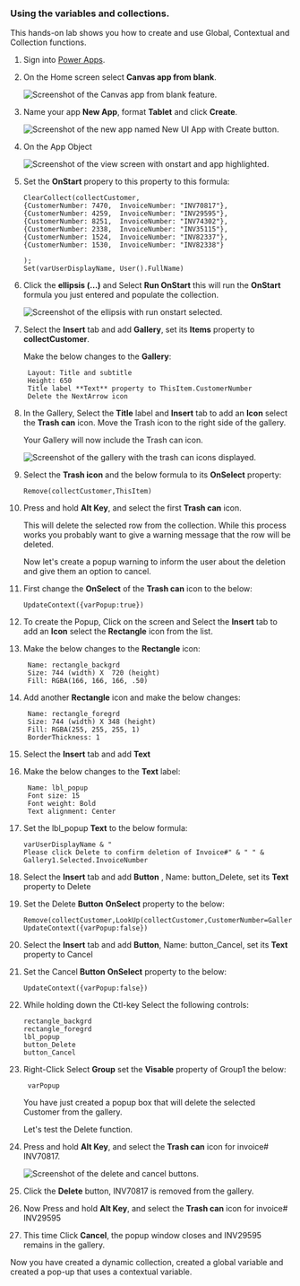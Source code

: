 ### Using the variables and collections.

This hands-on lab shows you how to create and use Global, Contextual and Collection functions. 

1. Sign into [Power Apps](https://make.powerapps.com/?azure-portal=true).

1. On the Home screen select **Canvas app from blank**.

    ![Screenshot of the Canvas app from blank feature.](../media/exercise-1.png)

1. Name your app **New App**, format **Tablet** and click **Create**.

	![Screenshot of the new app named New UI App with Create button.](../media/exercise-2.png)

1. On the App Object 

    ![Screenshot of the view screen with onstart and app highlighted.](../media/6a-exercise-app-onstart.png)

1. Set the **OnStart** propery to this property to this formula:

    ```powerappsfl
    ClearCollect(collectCustomer, 
    {CustomerNumber: 7470, 	InvoiceNumber: "INV70817"},
    {CustomerNumber: 4259, 	InvoiceNumber: "INV29595"},
    {CustomerNumber: 8251,	InvoiceNumber: "INV74302"},
    {CustomerNumber: 2338,	InvoiceNumber: "INV35115"},
    {CustomerNumber: 1524, 	InvoiceNumber: "INV82337"},
    {CustomerNumber: 1530, 	InvoiceNumber: "INV82338"}

    );
    Set(varUserDisplayName, User().FullName)
    ```

1. Click the **ellipsis (…)** and Select **Run OnStart** this will run the **OnStart** formula you just entered and populate the collection.

    ![Screenshot of the ellipsis with run onstart selected.](../media/6a-exercise-app-run-onstart.png)

1. Select the **Insert** tab and add **Gallery**, set its **Items** property to **collectCustomer**.

    Make the below changes to the **Gallery**:

        Layout: Title and subtitle
        Height: 650 
        Title label **Text** property to ThisItem.CustomerNumber
        Delete the NextArrow icon 

1. In the Gallery, Select the **Title** label and **Insert** tab to add an **Icon** select the **Trash can** icon. Move the Trash icon to the right side of the gallery.

    Your Gallery will now include the Trash can icon.

    ![Screenshot of the gallery with the trash can icons displayed.](../media/6a-exercise-gallery-trashcan.png)

1. Select the **Trash icon** and the below formula to its **OnSelect** property:

    ```powerappsfl
    Remove(collectCustomer,ThisItem)
    ```
1.  Press and hold **Alt Key**, and select the first **Trash can** icon. 

    This will delete the selected row from the collection. While this process works you probably want to give a warning message that the row will be deleted. 

	Now let's create a popup warning to inform the user about the deletion and give them an option to cancel.

1. First change the **OnSelect** of the **Trash can** icon to the below:
    ```powerappsfl
    UpdateContext({varPopup:true})
    ```
1. To create the Popup, Click on the screen and Select the **Insert** tab to add an **Icon** select the **Rectangle** icon from the list. 

1. Make the below changes to the **Rectangle** icon:

        Name: rectangle_backgrd
        Size: 744 (width) X  720 (height)
        Fill: RGBA(166, 166, 166, .50)

1. Add another **Rectangle** icon and make the below changes:

        Name: rectangle_foregrd
        Size: 744 (width) X 348 (height)
        Fill: RGBA(255, 255, 255, 1)
        BorderThickness: 1

1. Select the **Insert** tab and add **Text**

1. Make the below changes to the **Text** label:

        Name: lbl_popup
        Font size: 15
        Font weight: Bold
        Text alignment: Center

1. Set the lbl_popup **Text** to the below formula:

    ```powerappsfl
    varUserDisplayName & "
    Please click Delete to confirm deletion of Invoice#" & " " & Gallery1.Selected.InvoiceNumber
    ```

 1. Select the **Insert** tab and add **Button** , Name: button_Delete, set its **Text** property to Delete

 1. Set the Delete **Button** **OnSelect** property to the below:
 
    ```powerappsfl
    Remove(collectCustomer,LookUp(collectCustomer,CustomerNumber=Gallery1.Selected.CustomerNumber));
    UpdateContext({varPopup:false})
    ```

 1. Select the **Insert** tab and add **Button**, Name: button_Cancel, set its **Text** property to Cancel

 1. Set the Cancel **Button** **OnSelect** property to the below:

    ```powerappsfl
    UpdateContext({varPopup:false})
    ```

 1. While holding down the Ctl-key Select the following controls:

        rectangle_backgrd
        rectangle_foregrd
        lbl_popup
        button_Delete
        button_Cancel

1. Right-Click Select **Group** set the **Visable** property of Group1 the below:

        varPopup

	You have just created a popup box that will delete the selected Customer from the gallery. 

	Let's test the Delete function.

1.  Press and hold **Alt Key**, and select the **Trash can** icon for  invoice# INV70817. 

     ![Screenshot of the delete and cancel buttons.](../media/6a-exercise-popup.png)

1. Click the **Delete** button, INV70817 is removed from the gallery.

1. Now Press and hold **Alt Key**, and select the **Trash can** icon for  invoice# INV29595

1. This time Click **Cancel**, the popup window closes and INV29595 remains in the gallery.

Now you have created a dynamic collection, created a global variable and created a pop-up that uses a contextual variable.






















    
